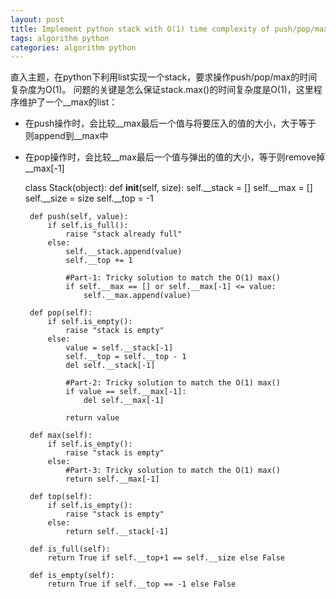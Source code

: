 ```yaml
---
layout: post
title: Implement python stack with O(1) time complexity of push/pop/max
tags: algorithm python
categories: algorithm python
---
```


直入主题，在python下利用list实现一个stack，要求操作push/pop/max的时间复杂度为O(1)。
问题的关键是怎么保证stack.max()的时间复杂度是O(1)，这里程序维护了一个__max的list：
 - 在push操作时，会比较__max最后一个值与将要压入的值的大小，大于等于 则append到__max中
 - 在pop操作时，会比较__max最后一个值与弹出的值的大小，等于则remove掉__max[-1]

    class Stack(object):
        def __init__(self, size):
            self.__stack = []
            self.__max = []
            self.__size = size
            self.__top = -1

        def push(self, value):
            if self.is_full():
                raise "stack already full"
            else:
                self.__stack.append(value)
                self.__top += 1

                #Part-1: Tricky solution to match the O(1) max()
                if self.__max == [] or self.__max[-1] <= value:
                    self.__max.append(value)

        def pop(self):
            if self.is_empty():
                raise "stack is empty"
            else:
                value = self.__stack[-1]
                self.__top = self.__top - 1
                del self.__stack[-1]

                #Part-2: Tricky solution to match the O(1) max()
                if value == self.__max[-1]:
                    del self.__max[-1]

                return value

        def max(self):
            if self.is_empty():
                raise "stack is empty"
            else:
                #Part-3: Tricky solution to match the O(1) max()
                return self.__max[-1]

        def top(self):
            if self.is_empty():
                raise "stack is empty"
            else:
                return self.__stack[-1]

        def is_full(self):
            return True if self.__top+1 == self.__size else False

        def is_empty(self):
            return True if self.__top == -1 else False
